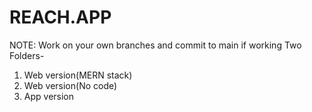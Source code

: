 # REACH.APP
NOTE: Work on your own branches and commit to main if working
Two Folders-
1. Web version(MERN stack)
2. Web version(No code)
3. App version
